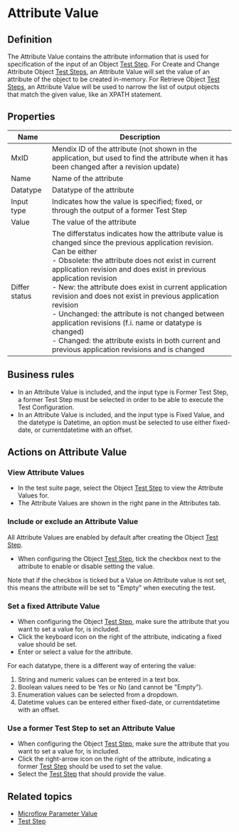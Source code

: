 # Attribute Value

## Definition

The Attribute Value contains the attribute information that is used for specification of the input of an Object [Test Step](test-step).
For Create and Change Attribute Object [Test Steps](test-step), an Attribute Value will set the value of an attribute of the object to be created in-memory.
For Retrieve Object [Test Steps](test-step), an Attribute Value will be used to narrow the list of output objects that match the given value, like an XPATH statement.

## Properties
| Name | Description |
| ----------- | ----------- |
| MxID | Mendix ID of the attribute (not shown in the application, but used to find the attribute when it has been changed after a revision update) |
| Name | Name of the attribute |
| Datatype | Datatype of the attribute |
| Input type | Indicates how the value is specified; fixed, or through the output of a former Test Step |
| Value | The value of the attribute |
| Differ status | The differstatus indicates how the attribute value is changed since the previous application revision. Can be either <br /> - Obsolete: the attribute does not exist in current application revision and does exist in previous application revision <br /> - New: the attribute does exist in current application revision and does not exist in previous application revision <br /> - Unchanged: the attribute is not changed between application revisions (f.i. name or datatype is changed) <br /> - Changed: the attribute exists in both current and previous application revisions and is changed |

## Business rules

- In an Attribute Value is included, and the input type is Former Test Step, a former Test Step must be selected in order to be able to execute the Test Configuration.
- In an Attribute Value is included, and the input type is Fixed Value, and the datetype is Datetime, an option must be selected to use either fixed-date, or currentdatetime with an offset.

## Actions on Attribute Value

### View Attribute Values
- In the test suite page, select the Object [Test Step](test-step) to view the Attribute Values for.
- The Attribute Values are shown in the right pane in the Attributes tab.

### Include or exclude an Attribute Value
All Attribute Values are enabled by default after creating the Object [Test Step](test-step).
- When configuring the Object [Test Step](test-step), tick the checkbox next to the attribute to enable or disable setting the value.

Note that if the checkbox is ticked but a Value on Attribute value is not set, this means the attribute will be set to "Empty" when executing the test. 

### Set a fixed Attribute Value 
- When configuring the Object [Test Step](test-step), make sure the attribute that you want to set a value for, is included.
- Click the keyboard icon on the right of the attribute, indicating a fixed value should be set.
- Enter or select a value for the attribute. 

For each datatype, there is a different way of entering the value:
1. String and numeric values can be entered in a text box.
2. Boolean values need to be Yes or No (and cannot be "Empty").
3. Enumeration values can be selected from a dropdown.
4. Datetime values can be entered either fixed-date, or currentdatetime with an offset.

### Use a former Test Step to set an Attribute Value
- When configuring the Object [Test Step](test-step), make sure the attribute that you want to set a value for, is included.
- Click the right-arrow icon on the right of the attribute, indicating a former [Test Step](test-step) should be used to set the value.
- Select the [Test Step](test-step) that should provide the value.

## Related topics
- [Microflow Parameter Value](microflow-parameter-value)
- [Test Step](test-step)
